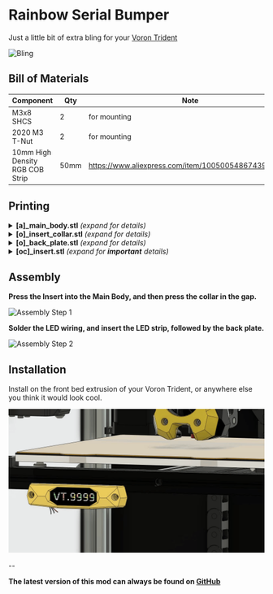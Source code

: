 # Rainbow Serial Bumper

Just a little bit of extra bling for your [Voron Trident](https://github.com/VoronDesign/Voron-Trident)

![Bling](./Images/tridentbling.gif)



## Bill of Materials

| Component                       | Qty   | Note                                                   |
|---------------------------------|-------|--------------------------------------------------------| 
| M3x8 SHCS                       |  2    | for mounting                                           |
| 2020 M3 T-Nut                   |  2    | for mounting                                           |
| 10mm High Density RGB COB Strip |  50mm | https://www.aliexpress.com/item/1005005486743999.html  |


## Printing
<details>
<summary><b>[a]_main_body.stl</b> <i>(expand for details)</i></summary>

Print in your accent color of choice. Darker colors do a better job of preventing the light from bleeding through, using a high infill percentage can also help.

This part is already oriented correctly for printing and requires no slicer supports.

![Main Body Slicer](Images/[a]_main_body_slicer.png)


After printing remove the support piece.

![Main Body Support Removal](Images/[a]_main_body.gif)
</details>

<details>
<summary><b>[o]_insert_collar.stl</b> <i>(expand for details)</i></summary>

Print in black or another dark color.

This part is already oriented correctly for printing and requires no slicer supports.

![Insert Collar Slicer](Images/[o]_insert_collar_slicer.png)

After printing remove the support pieces.

![Insert Collar Support Removal](Images/[o]_insert_collar.gif)
</details>

<details>
<summary><b>[o]_back_plate.stl</b>  <i>(expand for details)</i></summary>

Print in black or another dark color.

This part is already oriented correctly for printing and requires no slicer supports.

![Back Plate Slicer](Images/[o]_back_plate_slicer.png)
</details>


<details>
<summary><b>[oc]_insert.stl</b>  <i>(expand for <b>important</b> details)</i></summary>

### Step 1 - Adding the text

Engrave the text **1mm** into the surface of the part.  Orca Slicer is shown below, but the process should be similar in other slicers.

The recommended font is [Play Bold](https://fonts.google.com/specimen/Play) (aka "The Voron Font") 

![Insert Step 1-1](Images/[oc]_insert_slicer_1.png)

![Insert Step 1-2](Images/[oc]_insert_slicer_2.png)

![Insert Step 1-3](Images/[oc]_insert_slicer_3.png)

### Step 2 - Preparing to print

This is where the magic happens.  You'll need a black/dark filament, and a clear filament that will stick to eachother.  I used black and clear polymaker PETG.

**Flip the part over 180 degrees.**

![Insert Step 2-1](Images/[oc]_insert_slicer_4.png)

**Slicer Settings**

For best results:
 - 1 perimeter
 - 0 top & bottom laters
 - 100% Aligned Rectilinear infill

Slice the part, and insert a pause *after* 1mm, this is where you will switch from dark to clear filament.

![Insert Step 2-2](Images/[oc]_insert_slicer_5.png)


</details>


## Assembly

**Press the Insert into the Main Body, and then press the collar in the gap.**

![Assembly Step 1](Images/assembly_1.gif)

**Solder the LED wiring, and insert the LED strip, followed by the back plate.**

![Assembly Step 2](Images/assembly_2.gif)

## Installation

Install on the front bed extrusion of your Voron Trident, or anywhere else you think it would look cool.

![Installation](Images/install.gif)

--

**The latest version of this mod can always be found on [GitHub](https://github.com/MapleLeafMakers/Rainbow_Serial_Bumper)**

